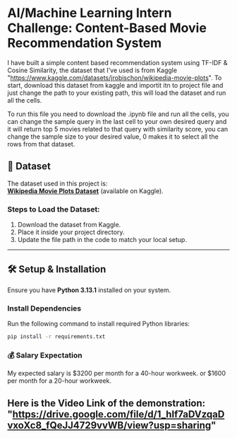 # AI/Machine Learning Intern Challenge: Content-Based Movie Recommendation System  

I have built a simple content based recommendation system using TF-IDF & Cosine Similarity, the dataset that I've used is from Kaggle "https://www.kaggle.com/datasets/jrobischon/wikipedia-movie-plots".
To start, download this dataset from kaggle and importit itn to project file and just change the path to your existing path, this will load the dataset and run all the cells.

To run this file you need to download the .ipynb file and run all the cells, you can change the sample query in the last cell to your own desired query and it will return top 5 movies related to that query with similarity score, you can change the sample size to your desired value, 0 makes it to select all the rows from that dataset.

## 📌 Dataset  
The dataset used in this project is:  
**[Wikipedia Movie Plots Dataset](https://www.kaggle.com/datasets/jrobischon/wikipedia-movie-plots)** (available on Kaggle).  

### **Steps to Load the Dataset:**  
1. Download the dataset from Kaggle.  
2. Place it inside your project directory.  
3. Update the file path in the code to match your local setup.  

---

## 🛠 Setup & Installation  

Ensure you have **Python 3.13.1** installed on your system.  

### **Install Dependencies**  
Run the following command to install required Python libraries:  
```bash
pip install -r requirements.txt
```
### 💰 Salary Expectation
My expected salary is $3200 per month for a 40-hour workweek.
or $1600 per month for a 20-hour workweek.

## Here is the Video Link of the demonstration: "https://drive.google.com/file/d/1_hlf7aDVzqaDvxoXc8_fQeJJ4729vvWB/view?usp=sharing"
